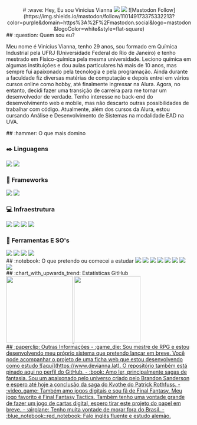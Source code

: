 <div align="center">
# :wave: Hey, Eu sou Vinicius Vianna
<a href="https://www.linkedin.com/in/vinicius-v-vianna" target="_blank"><img src="https://img.shields.io/badge/-LinkedIn-%230077B5?style=for-the-badge&logo=linkedin&logoColor=white" target="_blank"></a>
<a href = "mailto:contato@seu-usuário-aqui"><img src="https://img.shields.io/badge/Gmail-D14836?style=for-the-badge&logo=gmail&logoColor=white" target="_blank"></a>
![Mastodon Follow](https://img.shields.io/mastodon/follow/110149173375332213?color=purple&domain=https%3A%2F%2Fmastodon.social&logo=mastodon&logoColor=white&style=flat-square)
</div>

<div>
## :question: Quem sou eu?
<p> Meu nome é Vinícius Vianna, tenho 29 anos, sou formado em Química Industrial pela UFRJ (Universidade Federal do Rio de Janeiro) e tenho mestrado em Físico-química pela mesma universidade. Leciono química em algumas instituições e dou aulas particulares há mais de 10 anos, mas sempre fui apaixonado pela tecnologia e pela programação. Ainda durante a faculdade fiz diversas matérias de computação e depois entrei em vários cursos online como hobby, até finalmente ingressar na Alura. Agora, no entanto, decidi fazer uma transição de carreira para me tornar um desenvolvedor de verdade. Tenho interesse no back-end do desenvolvimento web e mobile, mas não descarto outras possibilidades de trabalhar com código. Atualmente, além dos cursos da Alura, estou cursando Análise e Desenvolvimento de Sistemas na modalidade EAD na UVA.</p>
</div>

<div>
## :hammer: O que mais domino

### :black_nib: Linguagens
<img src="https://cdn.jsdelivr.net/gh/devicons/devicon/icons/python/python-original.svg" />
<img src="https://cdn.jsdelivr.net/gh/devicons/devicon/icons/javascript/javascript-original.svg" />

### :newspaper: Frameworks
<img src="https://cdn.jsdelivr.net/gh/devicons/devicon/icons/django/django-plain.svg" />
<img src="https://cdn.jsdelivr.net/gh/devicons/devicon/icons/bootstrap/bootstrap-original.svg" />

### :computer: Infraestrutura
<img src="https://cdn.jsdelivr.net/gh/devicons/devicon/icons/amazonwebservices/amazonwebservices-original-wordmark.svg" />
<img src="https://cdn.jsdelivr.net/gh/devicons/devicon/icons/git/git-original.svg" />
<img src="https://cdn.jsdelivr.net/gh/devicons/devicon/icons/github/github-original.svg" />
<img src="https://cdn.jsdelivr.net/gh/devicons/devicon/icons/mysql/mysql-original.svg" />
          

### :wrench: Ferramentas E SO's
<img src="https://cdn.jsdelivr.net/gh/devicons/devicon/icons/visualstudio/visualstudio-plain.svg" />
<img src="https://cdn.jsdelivr.net/gh/devicons/devicon/icons/windows8/windows8-original.svg" />
<img src="https://cdn.jsdelivr.net/gh/devicons/devicon/icons/apple/apple-original.svg" />
<img src="https://cdn.jsdelivr.net/gh/devicons/devicon/icons/ubuntu/ubuntu-plain.svg" />
</div>

<div>
## :notebook: O que pretendo ou comecei a estudar
<img src="https://cdn.jsdelivr.net/gh/devicons/devicon/icons/kotlin/kotlin-original.svg" />
<img src="https://cdn.jsdelivr.net/gh/devicons/devicon/icons/dart/dart-original.svg" />
<img src="https://cdn.jsdelivr.net/gh/devicons/devicon/icons/flutter/flutter-original.svg" />
<img src="https://cdn.jsdelivr.net/gh/devicons/devicon/icons/swift/swift-original.svg" />
<img src="https://cdn.jsdelivr.net/gh/devicons/devicon/icons/docker/docker-original.svg" />
<img src="https://cdn.jsdelivr.net/gh/devicons/devicon/icons/nginx/nginx-original.svg" />
<img src="https://cdn.jsdelivr.net/gh/devicons/devicon/icons/csharp/csharp-original.svg" />
<img src="https://cdn.jsdelivr.net/gh/devicons/devicon/icons/unity/unity-original.svg" />
</div>

<div>
## :chart_with_upwards_trend: Estatísticas GitHub
<a href="https://github.com/viniciusdevianna">
<img height="180em" src="https://github-readme-stats.vercel.app/api/top-langs/?username=viniciusdevianna&layout=compact&langs_count=7&theme=dracula"/>
<img height="180em" src="https://github-readme-stats.vercel.app/api?username=viniciusdevianna&show_icons=true&theme=dracula&include_all_commits=true&count_private=true"/>
</div>

<div>
## :paperclip: Outras Informações
- :game_die: Sou mestre de RPG e estou desenvolvendo meu próprio sistema que pretendo lançar em breve. Você pode acompanhar o projeto de uma ficha web que estou desenvolvendo como estudo ![aqui](https://www.devianna.lat). O repositório também está pinado aqui no perfil do GitHub.
- :book: Amo ler, principalmente sagas de fantasia. Sou um apaixonado pelo universo criado pelo Brandon Sanderson e espero até hoje a conclusão da saga do Kvothe do Patrick Rothfuss.
- :video_game: Também amo jogos digitais e sou fã de Final Fantasy. Meu jogo favorito é Final Fantasy Tactics. Também tenho uma vontade grande de fazer um jogo de cartas digital, espero tirar este projeto do papel em breve.
- :airplane: Tenho muita vontade de morar fora do Brasil.
- :blue_notebook::red_notebook: Falo inglês fluente e estudo alemão.
</div>

